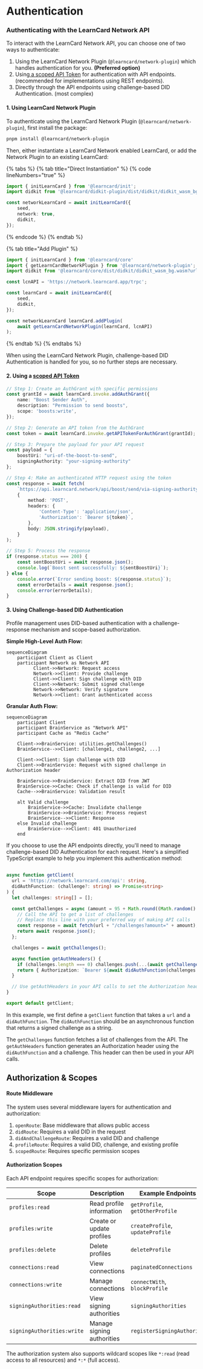 # Authentication

### Authenticating with the LearnCard Network API

To interact with the LearnCard Network API, you can choose one of two ways to authenticate:

1. Using the LearnCard Network Plugin (`@learncard/network-plugin`) which handles authentication for you. **(Preferred option)**
2. Using[ a scoped API Token](../../how-to-guides/deploy-infrastructure/generate-api-tokens.md) for authentication with API endpoints. (recommended for implementations using REST endpoints).&#x20;
3. Directly through the API endpoints using challenge-based DID Authentication. (most complex)

#### 1. Using LearnCard Network Plugin

To authenticate using the LearnCard Network Plugin (`@learncard/network-plugin`), first install the package:

```bash
pnpm install @learncard/network-plugin
```

Then, either instantiate a LearnCard Network enabled LearnCard, or add the Network Plugin to an existing LearnCard:

{% tabs %}
{% tab title="Direct Instantiation" %}
{% code lineNumbers="true" %}
```typescript
import { initLearnCard } from '@learncard/init';
import didkit from '@learncard/didkit-plugin/dist/didkit/didkit_wasm_bg.wasm?url';

const networkLearnCard = await initLearnCard({
    seed,
    network: true,
    didkit,
});
```
{% endcode %}
{% endtab %}

{% tab title="Add Plugin" %}
```typescript
import { initLearnCard } from '@learncard/core'
import { getLearnCardNetworkPlugin } from '@learncard/network-plugin';
import didkit from '@learncard/core/dist/didkit/didkit_wasm_bg.wasm?url';

const lcnAPI = 'https://network.learncard.app/trpc';

const learnCard = await initLearnCard({
    seed,
    didkit,
});

const networkLearnCard learnCard.addPlugin(
    await getLearnCardNetworkPlugin(learnCard, lcnAPI)
);
```
{% endtab %}
{% endtabs %}

When using the LearnCard Network Plugin, challenge-based DID Authentication is handled for you, so no further steps are necessary.

#### 2.  Using a [scoped API Token](../../how-to-guides/deploy-infrastructure/generate-api-tokens.md)

```typescript
// Step 1: Create an AuthGrant with specific permissions
const grantId = await learnCard.invoke.addAuthGrant({
    name: "Boost Sender Auth",
    description: "Permission to send boosts",
    scope: 'boosts:write',
});

// Step 2: Generate an API token from the AuthGrant
const token = await learnCard.invoke.getAPITokenForAuthGrant(grantId);

// Step 3: Prepare the payload for your API request
const payload = {
    boostUri: "uri-of-the-boost-to-send",
    signingAuthority: "your-signing-authority"
};

// Step 4: Make an authenticated HTTP request using the token
const response = await fetch(
    `https://api.learncard.network/api/boost/send/via-signing-authority/RECIPIENT_PROFILE_ID`,
    {
        method: 'POST',
        headers: {
            'Content-Type': 'application/json',
            'Authorization': `Bearer ${token}`,
        },
        body: JSON.stringify(payload),
    }
);

// Step 5: Process the response
if (response.status === 200) {
    const sentBoostUri = await response.json();
    console.log(`Boost sent successfully: ${sentBoostUri}`);
} else {
    console.error(`Error sending boost: ${response.status}`);
    const errorDetails = await response.json();
    console.error(errorDetails);
}
```

#### 3. Using Challenge-based DID Authentication

Profile management uses DID-based authentication with a challenge-response mechanism and scope-based authorization.

**Simple High-Level Auth Flow:**

```mermaid
sequenceDiagram  
    participant Client as Client  
    participant Network as Network API  
          Client->>Network: Request access  
          Network->>Client: Provide challenge  
          Client->>Client: Sign challenge with DID  
          Client->>Network: Submit signed challenge  
          Network->>Network: Verify signature  
          Network->>Client: Grant authenticated access
```

**Granular Auth Flow:**

```mermaid
sequenceDiagram
    participant Client
    participant BrainService as "Network API"
    participant Cache as "Redis Cache"

    Client->>BrainService: utilities.getChallenges()
    BrainService-->>Client: [challenge1, challenge2, ...]

    Client->>Client: Sign challenge with DID
    Client->>BrainService: Request with signed challenge in Authorization header

    BrainService->>BrainService: Extract DID from JWT
    BrainService->>Cache: Check if challenge is valid for DID
    Cache-->>BrainService: Validation result

    alt Valid challenge
        BrainService->>Cache: Invalidate challenge
        BrainService->>BrainService: Process request
        BrainService-->>Client: Response
    else Invalid challenge
        BrainService-->>Client: 401 Unauthorized
    end
```

If you choose to use the API endpoints directly, you'll need to manage challenge-based DID Authentication for each request. Here's a simplified TypeScript example to help you implement this authentication method:

```typescript
 
async function getClient(
  url = 'https://network.learncard.com/api': string,
  didAuthFunction: (challenge?: string) => Promise<string>
) {
  let challenges: string[] = [];

  const getChallenges = async (amount = 95 + Math.round((Math.random() - 0.5) * 5)): Promise<string[]> => {
    // Call the API to get a list of challenges
    // Replace this line with your preferred way of making API calls
    const response = await fetch(url + "/challenges?amount=" + amount);
    return await response.json();
  };

  challenges = await getChallenges();

  async function getAuthHeaders() {
    if (challenges.length === 0) challenges.push(...(await getChallenges()));
    return { Authorization: `Bearer ${await didAuthFunction(challenges.pop())}` };
  }

  // Use getAuthHeaders in your API calls to set the Authorization header
}

export default getClient;
```

In this example, we first define a `getClient` function that takes a `url` and a `didAuthFunction`. The `didAuthFunction` should be an asynchronous function that returns a signed challenge as a string.

The `getChallenges` function fetches a list of challenges from the API. The `getAuthHeaders` function generates an Authorization header using the `didAuthFunction` and a challenge. This header can then be used in your API calls.

## Authorization & Scopes

#### Route Middleware <a href="#route-middleware" id="route-middleware"></a>

The system uses several middleware layers for authentication and authorization:

1. `openRoute`: Base middleware that allows public access
2. `didRoute`: Requires a valid DID in the request
3. `didAndChallengeRoute`: Requires a valid DID and challenge
4. `profileRoute`: Requires a valid DID, challenge, and existing profile
5. `scopedRoute`: Requires specific permission scopes

#### Authorization Scopes <a href="#authorization-scopes" id="authorization-scopes"></a>

Each API endpoint requires specific scopes for authorization:

| Scope                      | Description                | Example Endpoints                |
| -------------------------- | -------------------------- | -------------------------------- |
| `profiles:read`            | Read profile information   | `getProfile`, `getOtherProfile`  |
| `profiles:write`           | Create or update profiles  | `createProfile`, `updateProfile` |
| `profiles:delete`          | Delete profiles            | `deleteProfile`                  |
| `connections:read`         | View connections           | `paginatedConnections`           |
| `connections:write`        | Manage connections         | `connectWith`, `blockProfile`    |
| `signingAuthorities:read`  | View signing authorities   | `signingAuthorities`             |
| `signingAuthorities:write` | Manage signing authorities | `registerSigningAuthority`       |

The authorization system also supports wildcard scopes like `*:read` (read access to all resources) and `*:*` (full access).

